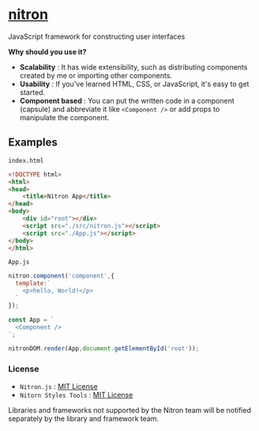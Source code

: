 # [nitron](https://nitronjs.org)
JavaScript framework for constructing user interfaces

**Why should you use it?**

- **Scalability** : It has wide extensibility, such as distributing components created by me or importing other components.
- **Usability** : If you've learned HTML, CSS, or JavaScript, it's easy to get started.
- **Component based** : You can put the written code in a component (capsule) and abbreviate it like `<Component />` or add props to manipulate the component. 


## Examples
`index.html`
```html
<!DOCTYPE html>
<html>
<head>
    <title>Nitron App</title>
</head>
<body>
    <div id="root"></div>
    <script src="./src/nitron.js"></script>
    <script src="./App.js"></script>
</body>
</html>
```

`App.js`
```js
nitron.component('component',{
  template:`
    <p>hello, World!</p>
  `
});

const App = `
  <Component />
`;

nitronDOM.render(App,document.getElementById('root'));
```

### License
- `Nitron.js` : [MIT License](https://github.com/WADE-OSS/nitron/blob/main/LICENSE)
- `Nitorn Styles Tools` : [MIT License](https://github.com/WADE-OSS/nitron-styles-Tools/blob/main/LICENSE)

Libraries and frameworks not supported by the Nitron team will be notified separately by the library and framework team. 
